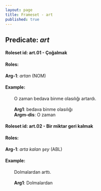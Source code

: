 ```yaml
---
layout: page
title: Frameset - art
published: true
---
```

<h2>Predicate: <i>art</i></h2>
<h4>Roleset id: art.01 - Çoğalmak<br>
<h4>Roles:</h4>
<b>Arg-1</b>: <i>artan</i>  (NOM) <br>
<h4>Example:</h4>
&emsp;&emsp;O zaman bedava binme olasılığı artardı.<br><br>
&emsp;&emsp;<b>Arg1</b>:  bedava binme olasılığı<br>
&emsp;&emsp;<b>Argm-dis</b>:  O zaman<br>

<h4>Roleset id: art.02 - Bir miktar geri kalmak<br>
<h4>Roles:</h4>
<b>Arg-1</b>: <i>arta kalan şey</i>  (ABL) <br>
<h4>Example:</h4>
&emsp;&emsp;Dolmalardan arttı.<br><br>
&emsp;&emsp;<b>Arg1</b>:  Dolmalardan<br>

